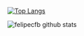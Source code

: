 [![Top Langs](https://github-readme-stats.vercel.app/api/top-langs/?username=michelreisdev&layout=compact&theme=dark)](https://github.com/anuraghazra/github-readme-stats)

![felipecfb github stats](https://github-readme-stats.vercel.app/api?username=michelreisdev&show_icons=true&theme=dark)
